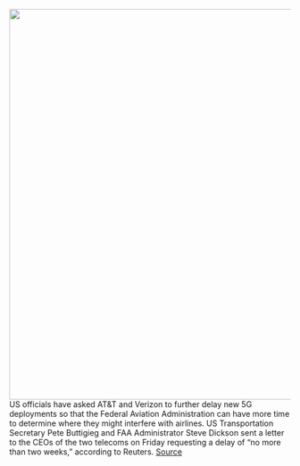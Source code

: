 <img src='https://cdn.vox-cdn.com/thumbor/BX9xS_uiwbL5NqHXAVsRtXcPYXk=/0x0:2040x1360/1200x800/filters:focal(857x517:1183x843)/cdn.vox-cdn.com/uploads/chorus_image/image/70336749/acastro_180430_1777_5G_0001.0.0.0.jpg' width='700px' /><br/>
US officials have asked AT&T and Verizon to further delay new 5G deployments so that the Federal Aviation Administration can have more time to determine where they might interfere with airlines. US Transportation Secretary Pete Buttigieg and FAA Administrator Steve Dickson sent a letter to the CEOs of the two telecoms on Friday requesting a delay of “no more than two weeks,” according to Reuters.
<a href='https://www.theverge.com/2022/1/1/22862481/buttigieg-faa-request-two-week-5g-delay-aircraft-safety'> Source <a/>